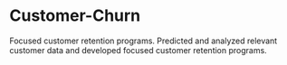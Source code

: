 # Customer-Churn
Focused customer retention programs.  Predicted and analyzed relevant customer data and developed focused customer retention programs.
